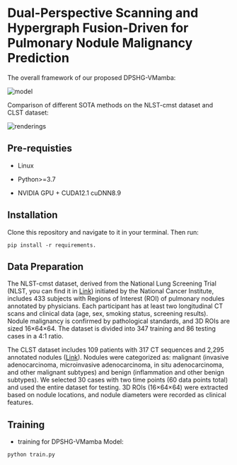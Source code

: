 # Dual-Perspective Scanning and Hypergraph Fusion-Driven for Pulmonary Nodule Malignancy Prediction

The overall framework of our proposed DPSHG-VMamba:

![model](img/model.png)

Comparison of different SOTA methods on the NLST-cmst dataset and CLST dataset:

![renderings](img/table.png)

## Pre-requisties

- Linux

- Python>=3.7

- NVIDIA GPU + CUDA12.1 cuDNN8.9

## Installation

Clone this repository and navigate to it in your terminal. Then run:

```
pip install -r requirements.
```

## Data Preparation
The NLST-cmst dataset, derived from the National Lung Screening Trial (NLST, you can find it in [Link](https://cdas.cancer.gov/datasets/nlst/)) initiated by the National Cancer Institute, includes 433 subjects with Regions of Interest (ROI) of pulmonary nodules annotated by physicians. Each participant has at least two longitudinal CT scans and clinical data (age, sex, smoking status, screening results). Nodule malignancy is confirmed by pathological standards, and 3D ROIs are sized 16×64×64. The dataset is divided into 347 training and 86 testing cases in a 4:1 ratio.

The CLST dataset includes 109 patients with 317 CT sequences and 2,295 annotated nodules ([Link](https://www.nature.com/articles/s41597-024-03851-7)). Nodules were categorized as: malignant (invasive adenocarcinoma, microinvasive adenocarcinoma, in situ adenocarcinoma, and other malignant subtypes) and benign (inflammation and other benign subtypes). We selected 30 cases with two time points (60 data points total) and used the entire dataset for testing. 3D ROIs (16×64×64) were extracted based on nodule locations, and nodule diameters were recorded as clinical features.

## Training

- training for DPSHG-VMamba Model:

```
python train.py
```
